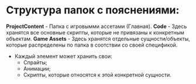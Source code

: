 # Структура папок с пояснениями:

**ProjectContent** - Папка с игровымми ассетами (Главная).
**Code** - Здесь хранятся все основные скрипты, которые не привязаны к конкретным объектам.
**Game Assets** - Здесь хранятся отдельные сущности/объекты, которые распределены по папка в соотствии со своей спецификой.
- Каждый элемент может хранить свои:
	- Спрайты;
	- Анимации;
	- Скрипты, которые относятся к этой конкретной сущности.
